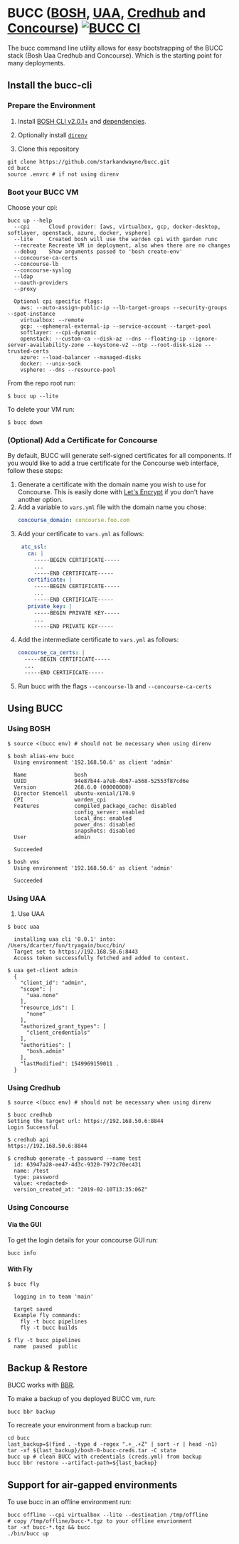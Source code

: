 # BUCC ([BOSH](http://bosh.io/), [UAA](https://github.com/cloudfoundry/uaa), [Credhub](https://github.com/cloudfoundry-incubator/credhub) and [Concourse](https://concourse-ci.org/)) [![BUCC CI](https://ci2.starkandwayne.com/api/v1/teams/starkandwayne/pipelines/bucc/jobs/integration-test/badge)](https://ci2.starkandwayne.com/teams/starkandwayne/pipelines/bucc)

The bucc command line utility allows for easy bootstrapping of the BUCC stack (Bosh Uaa Credhub and Concourse). Which is the starting point for many deployments.

## Install the bucc-cli

### Prepare the Environment

1. Install [BOSH CLI v2.0.1+](https://bosh.io/docs/cli-v2.html) and [dependencies](https://bosh.io/docs/cli-v2-install/#additional-dependencies).

2. Optionally install [`direnv`](https://direnv.net/)

3. Clone this repository

```
git clone https://github.com/starkandwayne/bucc.git
cd bucc
source .envrc # if not using direnv
```

### Boot your BUCC VM

Choose your cpi:
```
bucc up --help
  --cpi      Cloud provider: [aws, virtualbox, gcp, docker-desktop, softlayer, openstack, azure, docker, vsphere]
  --lite     Created bosh will use the warden cpi with garden runc
  --recreate Recreate VM in deployment, also when there are no changes
  --debug    Show arguments passed to 'bosh create-env'
  --concourse-ca-certs
  --concourse-lb
  --concourse-syslog
  --ldap
  --oauth-providers
  --proxy

  Optional cpi specific flags:
    aws: --auto-assign-public-ip --lb-target-groups --security-groups --spot-instance
    virtualbox: --remote
    gcp: --ephemeral-external-ip --service-account --target-pool
    softlayer: --cpi-dynamic
    openstack: --custom-ca --disk-az --dns --floating-ip --ignore-server-availability-zone --keystone-v2 --ntp --root-disk-size --trusted-certs
    azure: --load-balancer --managed-disks
    docker: --unix-sock
    vsphere: --dns --resource-pool
```

From the repo root run:
```
$ bucc up --lite
```

To delete your VM run:
```
$ bucc down
```

### (Optional) Add a Certificate for Concourse

By default, BUCC will generate self-signed certificates for all components. If you would like to add a true certificate for the Concourse web interface, follow these steps:

1. Generate a certificate with the domain name you wish to use for Concourse. This is easily done with [Let's Encrypt](https://letsencrypt.org/) if you don't have another option.
1. Add a variable to `vars.yml` file with the domain name you chose:
    ```yml
    concourse_domain: concourse.foo.com
    ```
1. Add your certificate to `vars.yml` as follows:
   ```yml
    atc_ssl:
      ca: |
        -----BEGIN CERTIFICATE-----
        ...
        -----END CERTIFICATE-----
      certificate: |
        -----BEGIN CERTIFICATE-----
        ...
        -----END CERTIFICATE-----
      private_key: |
        -----BEGIN PRIVATE KEY-----
        ...
        -----END PRIVATE KEY-----
   ```
1. Add the intermediate certificate to `vars.yml` as follows:
    ```yml
    concourse_ca_certs: |
      -----BEGIN CERTIFICATE-----
      ...
      -----END CERTIFICATE-----
    ```
1. Run bucc with the flags `--concourse-lb` and `--concourse-ca-certs`

## Using BUCC

### Using BOSH

```
$ source <(bucc env) # should not be necessary when using direnv

$ bosh alias-env bucc
  Using environment '192.168.50.6' as client 'admin'

  Name               bosh
  UUID               94e87b44-a7eb-4b67-a568-52553f87cd6e
  Version            268.6.0 (00000000)
  Director Stemcell  ubuntu-xenial/170.9
  CPI                warden_cpi
  Features           compiled_package_cache: disabled
                     config_server: enabled
                     local_dns: enabled
                     power_dns: disabled
                     snapshots: disabled
  User               admin

  Succeeded

$ bosh vms
  Using environment '192.168.50.6' as client 'admin'

  Succeeded
```

### Using UAA

1. Use UAA

```
$ bucc uaa

  installing uaa cli '0.0.1' into: /Users/dcarter/fun/tryagain/bucc/bin/
  Target set to https://192.168.50.6:8443
  Access token successfully fetched and added to context.

$ uaa get-client admin
  {
    "client_id": "admin",
    "scope": [
      "uaa.none"
    ],
    "resource_ids": [
      "none"
    ],
    "authorized_grant_types": [
      "client_credentials"
    ],
    "authorities": [
      "bosh.admin"
    ],
    "lastModified": 1549969159011 .
  }
```

### Using Credhub

```
$ source <(bucc env) # should not be necessary when using direnv

$ bucc credhub
Setting the target url: https://192.168.50.6:8844
Login Successful

$ credhub api
https://192.168.50.6:8844

$ credhub generate -t password --name test
  id: 63947a28-ee47-4d3c-9320-7972c70ec431
  name: /test
  type: password
  value: <redacted>
  version_created_at: "2019-02-10T13:35:06Z"
```

### Using Concourse

#### Via the GUI

To get the login details for your concourse GUI run:

```
bucc info
```


#### With Fly

```
$ bucc fly

  logging in to team 'main'

  target saved
  Example fly commands:
    fly -t bucc pipelines
    fly -t bucc builds

$ fly -t bucc pipelines
  name  paused  public
```

## Backup & Restore
BUCC works with [BBR](https://github.com/cloudfoundry-incubator/bosh-backup-and-restore).

To make a backup of you deployed BUCC vm, run:

```
bucc bbr backup
```

To recreate your environment from a backup run:

```
cd bucc
last_backup=$(find . -type d -regex ".+_.+Z" | sort -r | head -n1)
tar -xf ${last_backup}/bosh-0-bucc-creds.tar -C state
bucc up # clean BUCC with credentials (creds.yml) from backup
bucc bbr restore --artifact-path=${last_backup}
```

## Support for air-gapped environments
To use bucc in an offline environment run:

```
bucc offline --cpi virtualbox --lite --destination /tmp/offline
# copy /tmp/offline/bucc-*.tgz to your offline envrionment
tar -xf bucc-*.tgz && bucc
./bin/bucc up
```
